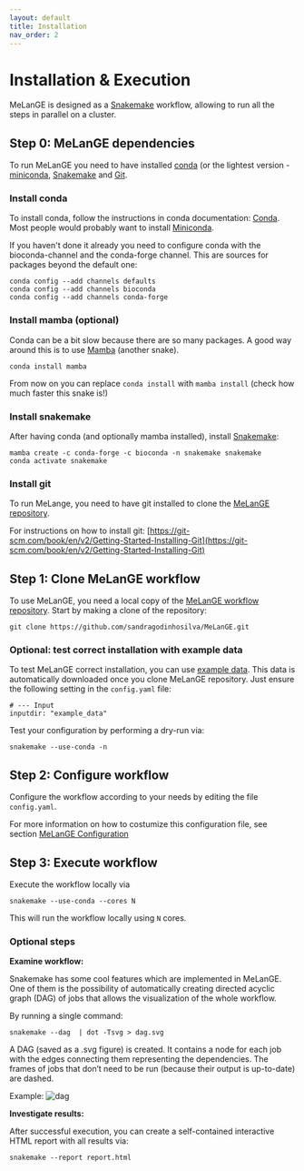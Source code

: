 ```yaml
---
layout: default
title: Installation
nav_order: 2
---
```


# Installation & Execution

MeLanGE is designed as a [Snakemake](https://snakemake.readthedocs.io) workflow, allowing to run all the steps in parallel on a cluster. 


## Step 0: MeLanGE dependencies
To run MeLanGE you need to have installed [conda](https://docs.conda.io/en/latest/) (or the lightest version - [miniconda](https://docs.conda.io/en/latest/miniconda.html), [Snakemake](https://snakemake.readthedocs.io) and [Git](https://git-scm.com/).

### Install conda 

To install conda, follow the instructions in conda documentation: [Conda](https://conda.io/docs/).
Most people would probably want to install [Miniconda](https://conda.io/miniconda.html). 

If you haven't done it already you need to configure conda with the bioconda-channel and the conda-forge channel. This are sources for packages beyond the default one:

    conda config --add channels defaults
    conda config --add channels bioconda
    conda config --add channels conda-forge

### Install mamba (optional)
Conda can be a bit slow because there are so many packages. A good way around this is to use [Mamba](https://anaconda.org/conda-forge/mamba) (another snake).

    conda install mamba

From now on you can replace ``conda install`` with ``mamba install`` (check how much faster this snake is!)

### Install snakemake
After having conda (and optionally mamba installed), install [Snakemake](https://snakemake.readthedocs.io/en/stable/getting_started/installation.html):

    mamba create -c conda-forge -c bioconda -n snakemake snakemake
    conda activate snakemake

### Install git
To run MeLange, you need to have git installed to clone the [MeLanGE repository](https://github.com/sandragodinhosilva/MeLanGE).

For instructions on how to install git: [https://git-scm.com/book/en/v2/Getting-Started-Installing-Git](https://git-scm.com/book/en/v2/Getting-Started-Installing-Git)



## Step 1: Clone MeLanGE workflow
To use MeLanGE, you need a local copy of the [MeLanGE workflow repository](https://github.com/sandragodinhosilva/MeLanGE). Start by making a clone of the repository: 

    git clone https://github.com/sandragodinhosilva/MeLanGE.git

### Optional: test correct installation with example data
To test MeLanGE correct installation, you can use [example data](https://github.com/sandragodinhosilva/MeLanGE/tree/master/example_data). This data is automatically downloaded once you clone MeLanGE repository. Just ensure the following setting in the `config.yaml` file:
    
    # --- Input
    inputdir: "example_data"

Test your configuration by performing a dry-run via:

    snakemake --use-conda -n



## Step 2: Configure workflow
Configure the workflow according to your needs by editing the file
`config.yaml`.

For more information on how to costumize this configuration file, see section [MeLanGE Configuration](https://sandragodinhosilva.github.io/MeLanGE/configuration.html)



## Step 3: Execute workflow

Execute the workflow locally via

    snakemake --use-conda --cores N

This will run the workflow locally using `N` cores. 

### Optional steps 
**Examine workflow:**

Snakemake has some cool features which are implemented in MeLanGE. One of them is the possibility of automatically creating directed acyclic graph (DAG) of jobs that allows the visualization of the whole workflow.

By running a single command:

    snakemake --dag  | dot -Tsvg > dag.svg

A DAG (saved as a .svg figure) is created. It contains a node for each job with the edges connecting them representing the dependencies. The frames of jobs that don’t need to be run (because their output is up-to-date) are dashed. 

Example:
![dag](https://github.com/sandragodinhosilva/MeLanGE/blob/master/docs/dag.png)

**Investigate results:**

After successful execution, you can create a self-contained interactive HTML report with all results via:

    snakemake --report report.html
